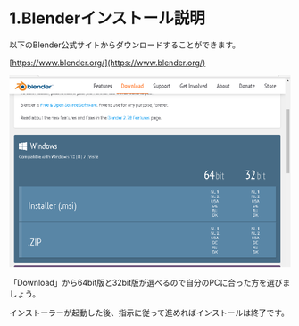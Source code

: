 # 1.Blenderインストール説明

以下のBlender公式サイトからダウンロードすることができます。

[https://www.blender.org/](https://www.blender.org/)

![](/Graphics/Blender/in_1.png)

「Download」から64bit版と32bit版が選べるので自分のPCに合った方を選びましょう。

インストーラーが起動した後、指示に従って進めればインストールは終了です。

